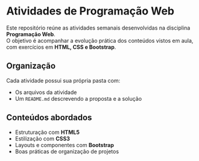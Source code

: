 # Atividades de Programação Web

Este repositório reúne as atividades semanais desenvolvidas na disciplina **Programação Web**.  
O objetivo é acompanhar a evolução prática dos conteúdos vistos em aula, com exercícios em **HTML, CSS e Bootstrap**.

## Organização
Cada atividade possui sua própria pasta com:
- Os arquivos da atividade
- Um `README.md` descrevendo a proposta e a solução

## Conteúdos abordados
- Estruturação com **HTML5**
- Estilização com **CSS3**
- Layouts e componentes com **Bootstrap**
- Boas práticas de organização de projetos
